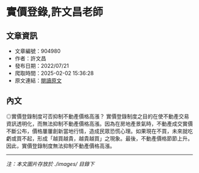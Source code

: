 # 實價登錄,許文昌老師

## 文章資訊
- 文章編號：904980
- 作者：許文昌
- 發布日期：2022/07/21
- 爬取時間：2025-02-02 15:36:28
- 原文連結：[閱讀原文](https://real-estate.get.com.tw/Columns/detail.aspx?no=904980)

## 內文
◎實價登錄制度可否抑制不動產價格高漲？
實價登錄制度之目的在使不動產交易資訊透明化，而無法抑制不動產價格高漲。因為在房地產景氣時，不動產成交實價不斷公布，價格屢屢創新當地行情，造成民眾恐慌心理。如果現在不買，未來就吃虧或買不起，形成「越買越貴，越貴越買」之現象。最後，不動產價格節節上升。因此，實價登錄制度無法抑制不動產價格高漲。

---
*注：本文圖片存放於 ./images/ 目錄下*
